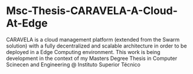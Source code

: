 # Msc-Thesis-CARAVELA-A-Cloud-At-Edge
CARAVELA is a cloud management platform (extended from the Swarm solution) with a fully decentralized and scalable architecture in order to be deployed in a Edge Computing environment. This work is being development in the context of my Masters Degree Thesis in Computer Scinecen and Engineering @ Instituto Superior Técnico
